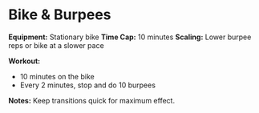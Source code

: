 # Bike & Burpees

**Equipment:** Stationary bike
**Time Cap:** 10 minutes
**Scaling:** Lower burpee reps or bike at a slower pace

**Workout:**
- 10 minutes on the bike
- Every 2 minutes, stop and do 10 burpees

**Notes:**
Keep transitions quick for maximum effect.
